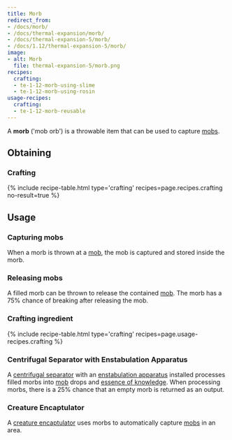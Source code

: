 ```yaml
---
title: Morb
redirect_from:
- /docs/morb/
- /docs/thermal-expansion/morb/
- /docs/thermal-expansion-5/morb/
- /docs/1.12/thermal-expansion-5/morb/
image:
- alt: Morb
  file: thermal-expansion-5/morb.png
recipes:
  crafting:
  - te-1-12-morb-using-slime
  - te-1-12-morb-using-rosin
usage-recipes:
  crafting:
  - te-1-12-morb-reusable
---
```


A **morb** ('mob orb') is a throwable item that can be used to capture
[mobs](https://minecraft.gamepedia.com/Mob).


Obtaining
---------

### Crafting
{% include recipe-table.html type='crafting' recipes=page.recipes.crafting no-result=true %}


Usage
-----

### Capturing mobs
When a morb is thrown at a [mob](https://minecraft.gamepedia.com/Mob), the mob
is captured and stored inside the morb.

### Releasing mobs
A filled morb can be thrown to release the contained
[mob](https://minecraft.gamepedia.com/Mob). The morb has a 75% chance of
breaking after releasing the mob.

### Crafting ingredient
{% include recipe-table.html type='crafting' recipes=page.usage-recipes.crafting %}

### Centrifugal Separator with Enstabulation Apparatus
A [centrifugal separator](../centrifugal-separator/) with
an [enstabulation
apparatus](../augment-enstabulation-apparatus/) installed
processes filled morbs into [mob](https://minecraft.gamepedia.com/Mob) drops and
[essence of knowledge](../../thermal-foundation/essence-of-knowledge/). When
processing morbs, there is a 25% chance that an empty morb is returned as an
output.

### Creature Encaptulator
A [creature encaptulator](../creature-encaptulator/) uses morbs to
automatically capture [mobs](https://minecraft.gamepedia.com/Mob) in an area.
